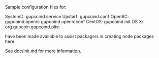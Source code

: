 Sample configuration files for:

SystemD: gupcoind.service
Upstart: gupcoind.conf
OpenRC:  gupcoind.openrc
         gupcoind.openrcconf
CentOS:  gupcoind.init
OS X:    org.gupcoin.gupcoind.plist

have been made available to assist packagers in creating node packages here.

See doc/init.md for more information.
